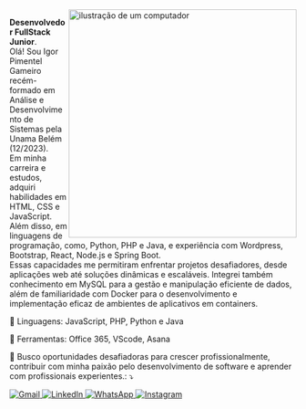 <img src="https://raw.githubusercontent.com/MicaelliMedeiros/micaellimedeiros/master/image/computer-illustration.png" alt="ilustração de um computador" min-width="400px" max-width="400px" width="400px" align="right">

<p align="left"> 
  <strong>Desenvolvedor FullStack Junior</strong>.<br>
 Olá! Sou Igor Pimentel Gameiro recém-formado em Análise e Desenvolvimento de Sistemas pela Unama Belém (12/2023).<br>
Em minha carreira e estudos, adquiri habilidades em HTML, CSS e JavaScript. Além disso, em linguagens de programação, como,  Python, PHP e Java, e experiência com Wordpress, Bootstrap, React, Node.js e Spring Boot.<br>
  Essas capacidades me permitiram enfrentar projetos desafiadores, desde aplicações web até soluções dinâmicas e escaláveis. Integrei também conhecimento em MySQL para a gestão e manipulação eficiente de dados, além de familiaridade com Docker para o desenvolvimento e implementação eficaz de ambientes de aplicativos em containers.
</p>

<p align="left">
  🦄 Linguagens: JavaScript, PHP, Python e Java
</p>

<p align="left">
  💼 Ferramentas: Office 365, VScode, Asana
</p>

<p align="left">
  💌 Busco oportunidades desafiadoras para crescer profissionalmente, contribuir com minha paixão pelo desenvolvimento de software e aprender com profissionais experientes.: ⤵️
</p>

<p align="left">
  <a href="mailto:contato.igor.pimentel@gmail.com" title="Gmail">
    <img src="https://img.shields.io/badge/-Gmail-FF0000?style=flat-square&labelColor=FF0000&logo=gmail&logoColor=white" alt="Gmail"/>
  </a>
  <a href="https://www.linkedin.com/in/igorpimentelgameiro" title="LinkedIn" target="_blank">
    <img src="https://img.shields.io/badge/-LinkedIn-0e76a8?style=flat-square&logo=Linkedin&logoColor=white" alt="LinkedIn"/>
  </a>
  <a href="https://api.whatsapp.com/send?phone=5591998172671" title="WhatsApp" target="_blank">
    <img src="https://img.shields.io/badge/-WhatsApp-25d366?style=flat-square&labelColor=25d366&logo=whatsapp&logoColor=white" alt="WhatsApp"/>
  </a>
  <a href="https://www.instagram.com/_igorpimentel/" title="Instagram" target="_blank">
    <img src="https://img.shields.io/badge/-Instagram-DF0174?style=flat-square&labelColor=DF0174&logo=instagram&logoColor=white" alt="Instagram"/>
  </a>
</p>


